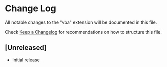 # Change Log

All notable changes to the "vba" extension will be documented in this file.

Check [Keep a Changelog](http://keepachangelog.com/) for recommendations on how to structure this file.

## [Unreleased]

- Initial release